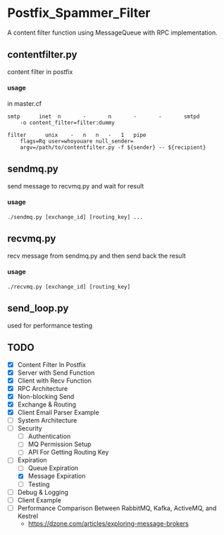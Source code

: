 # Postfix_Spammer_Filter
A content filter function using MessageQueue with RPC implementation.

## contentfilter.py
content filter in postfix
#### usage
in master.cf
```
smtp      inet  n       -       n       -       -       smtpd
	-o content_filter=filter:dummy

filter		unix	-	n	n	-	1	pipe
	flags=Rq user=whoyouare null_sender=
	argv=/path/to/contentfilter.py -f ${sender} -- ${recipient}
```

## sendmq.py
send message to recvmq.py and wait for result
#### usage
```
./sendmq.py [exchange_id] [routing_key] ...
```

## recvmq.py
recv message from sendmq.py and then send back the result
#### usage
```
./recvmq.py [exchange_id] [routing_key]
```

## send_loop.py
used for performance testing

## TODO
- [x] Content Filter In Postfix
- [x] Server with Send Function
- [x] Client with Recv Function
- [x] RPC Architecture
- [x] Non-blocking Send
- [x] Exchange & Routing
- [x] Client Email Parser Example
- [ ] System Architecture
- [ ] Security
	- [ ] Authentication
	- [ ] MQ Permission Setup
	- [ ] API For Getting Routing Key
- [ ] Expiration
	- [ ] Queue Expiration
	- [x] Message Expiration
	- [ ] Testing
- [ ] Debug & Logging
- [ ] Client Example
- [ ] Performance Comparison Between RabbitMQ, Kafka, ActiveMQ, and Kestrel
	- https://dzone.com/articles/exploring-message-brokers
